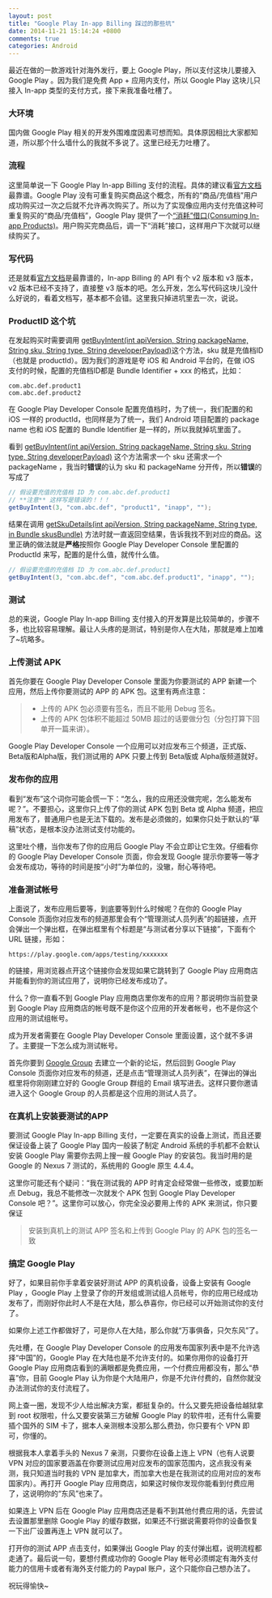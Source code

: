 ```yaml
---
layout: post
title: "Google Play In-app Billing 踩过的那些坑"
date: 2014-11-21 15:14:24 +0800
comments: true
categories: Android
---
```

最近在做的一款游戏针对海外发行，要上 Google Play，所以支付这块儿要接入 Google Play 。因为我们是免费 App + 应用内支付，所以 Google Play 这块儿只接入 In-app 类型的支付方式，接下来我准备吐槽了。

### 大环境

国内做 Google Play 相关的开发外围难度因素可想而知。具体原因相比大家都知道，所以那个什么墙什么的我就不多说了。这里已经无力吐槽了。

### 流程

这里简单说一下 Google Play In-app Billing 支付的流程。具体的建议看[官方文档](https://developer.android.com/google/play/billing/index.html?hl=d)最靠谱。Google Play 没有可重复购买商品这个概念，所有的“商品/充值档”用户成功购买过一次之后就不允许再次购买了。所以为了实现像应用内支付充值这种可重复购买的“商品/充值档”，Google Play 提供了一个[“消耗”借口(Consuming In-app Products)](https://developer.android.com/google/play/billing/api.html#consume)。用户购买完商品后，调一下“消耗”接口，这样用户下次就可以继续购买了。

### 写代码

还是就看[官方文档](https://developer.android.com/google/play/billing/index.html?hl=d)是最靠谱的，In-app Billing 的 API 有个 v2 版本和 v3 版本，v2 版本已经不支持了，直接整 v3 版本的吧。怎么开发，怎么写代码这块儿没什么好说的，看着文档写，基本都不会错。这里我只掉进坑里去一次，说说。

### ProductID 这个坑

在发起购买时需要调用 [getBuyIntent(int apiVersion, String packageName, String sku, String type, String developerPayload)](https://developer.android.com/google/play/billing/billing_reference.html#getBuyIntent)这个方法，sku 就是充值档ID（也就是 productId）。因为我们的游戏是夸 iOS 和 Android 平台的，在做 iOS 支付的时候，配置的充值档ID都是 Bundle Identifier + xxx 的格式，比如：

```
com.abc.def.product1
com.abc.def.product2
```

在 Google Play Developer Console 配置充值档时，为了统一，我们配置的和 iOS 一样的 productId，也同样是为了统一，我们 Android 项目配置的 package name 也和 iOS 配置的 Bundle Identifier 是一样的，所以我就掉坑里面了。

看到 [getBuyIntent(int apiVersion, String packageName, String sku, String type, String developerPayload)](https://developer.android.com/google/play/billing/billing_reference.html#getBuyIntent) 这个方法需求一个 sku 还需求一个 packageName ，我当时**错误**的认为 sku 和 packageName 分开传，所以**错误**的写成了

```java
// 假设要充值的充值档 ID 为 com.abc.def.product1 
// **注意** 这样写是错误的！！！
getBuyIntent(3, "com.abc.def", "product1", "inapp", "");
```

结果在调用 [getSkuDetails(int apiVersion, String packageName, String type, in Bundle skusBundle)](https://developer.android.com/google/play/billing/billing_reference.html#getSkuDetails) 方法时就一直返回空结果，告诉我找不到对应的商品。这里正确的做法就是**严格**按照你 Google Play Developer Console 里配置的 ProductId 来写，配置的是什么值，就传什么值。

```java
// 假设要充值的充值档 ID 为 com.abc.def.product1 
getBuyIntent(3, "com.abc.def", "com.abc.def.product1", "inapp", "");
```

### 测试

总的来说，Google Play In-app Billing 支付接入的开发算是比较简单的，步骤不多，也比较容易理解。最让人头疼的是测试，特别是你人在大陆，那就是难上加难了~坑略多。

### 上传测试 APK

首先你要在 Google Play Developer Console 里面为你要测试的 APP 新建一个应用，然后上传你要测试的 APP 的 APK 包。这里有两点注意：

> * 上传的 APK 包必须要有签名，而且不能用 Debug 签名。
> * 上传的 APK 包体积不能超过 50MB 超过的话要做分包（分包打算下回单开一篇来讲）。

Google Play Developer Console 一个应用可以对应发布三个频道，正式版、Beta版和Alpha版，我们测试用的 APK 只要上传到 Beta版或 Alpha版频道就好。

### 发布你的应用

看到“发布”这个词你可能会慌一下：“怎么，我的应用还没做完呢，怎么能发布呢？”。不要担心，这里你只上传了你的测试 APK 包到 Beta 或 Alpha 频道，把应用发布了，普通用户也是无法下载的。发布是必须做的，如果你只处于默认的“草稿”状态，是根本没办法测试支付功能的。

这里吐个槽，当你发布了你的应用后 Google Play 不会立即让它生效。仔细看你的 Google Play Developer Console 页面，你会发现 Google 提示你要等一等才会发布成功，等待的时间是按“小时”为单位的，没辙，耐心等待吧。

### 准备测试帐号

上面说了，发布应用后要等，到底要等到什么时候呢？在你的 Google Play Console 页面你对应发布的频道那里会有个“管理测试人员列表”的超链接，点开会弹出一个弹出框，在弹出框里有个标题是“与测试者分享以下链接”，下面有个 URL 链接，形如：

```
https://play.google.com/apps/testing/xxxxxxx
```

的链接，用浏览器点开这个链接你会发现如果它跳转到了 Google Play 应用商店并能看到你的测试应用了，说明你已经发布成功了。

什么？你一直看不到 Google Play 应用商店里你发布的应用？那说明你当前登录到 Google Play 应用商店的帐号既不是你这个应用的开发者帐号，也不是你这个应用的测试组帐号。

成为开发者需要在 Google Play Developer Console 里面设置，这个就不多讲了。主要提一下怎么成为测试帐号。

首先你要到 [Google Group](https://groups.google.com) 去建立一个新的论坛，然后回到 Google Play Console 页面你对应发布的频道，还是点击“管理测试人员列表”，在弹出的弹出框里将你刚刚建立好的 Google Group 群组的 Email 填写进去。这样只要你邀请进入这个 Google Group 的人员都是这个应用的测试人员了。

### 在真机上安装要测试的APP

要测试 Google Play In-app Billing 支付，一定要在真实的设备上测试，而且还要保证设备上装了 Google Play 国内一般装了制定 Android 系统的手机都不会默认安装 Google Play 需要你去网上搜一艘 Google Play 的安装包。我当时用的是 Google 的 Nexus 7 测试的，系统用的 Google 原生 4.4.4。

这里你可能还有个疑问：“我在测试我的 APP 时肯定会经常做一些修改，或要加断点 Debug，我总不能修改一次就发个 APK 包到 Google Play Developer Console 吧？”。这里你可以放心，你完全没必要用上传的 APK 来测试，你只要保证

> 安装到真机上的测试 APP 签名和上传到 Google Play 的 APK 包的签名一致

### 搞定 Google Play

好了，如果目前你手拿着安装好测试 APP 的真机设备，设备上安装有 Google Play ，Google Play 上登录了你的开发组或测试组人员帐号，你的应用已经成功发布了，而刚好你此时人不是在大陆，那么恭喜你，你已经可以开始测试你的支付了。

如果你上述工作都做好了，可是你人在大陆，那么你就“万事俱备，只欠东风”了。

先吐槽，在 Google Play Developer Console 的应用发布国家列表中是不允许选择“中国”的，Google Play 在大陆也是不允许支付的。如果你用你的设备打开 Google Play 应用商店看到的满眼都是免费应用，一个付费应用都没有，那么“恭喜”你，目前 Google Play 认为你是个大陆用户，你是不允许付费的，自然你就没办法测试你的支付流程了。

网上查一圈，发现不少人给出解决方案，都挺复杂的。什么又要先把设备给越狱拿到 root 权限啦，什么又要安装第三方破解 Google Play 的软件啦，还有什么需要插个国外的 SIM 卡了，据本人亲测根本没那么那么费劲，你只要有个 VPN 即可，你懂的。

根据我本人拿着手头的 Nexus 7 亲测，只要你在设备上连上 VPN（也有人说要 VPN 对应的国家要涵盖在你要测试应用对应发布的国家范围内，这点我没有亲测，我只知道当时我的 VPN 是加拿大，而加拿大也是在我测试的应用对应的发布国家内）。再打开 Google Play 应用商店，如果这时候你发现你能看到付费应用了，这说明你的“东风”也来了。

如果连上 VPN 后在 Google Play 应用商店还是看不到其他付费应用的话，先尝试去设置那里删除 Google Play 的缓存数据，如果还不行据说需要将你的设备恢复一下出厂设置再连上 VPN 就可以了。

打开你的测试 APP 点击支付，如果弹出 Google Play 的支付弹出框，说明流程都走通了。最后说一句，要想付费成功你的 Google Play 帐号必须绑定有海外支付能力的信用卡或者有海外支付能力的 Paypal 账户，这个只能你自己想办法了。

祝玩得愉快~
